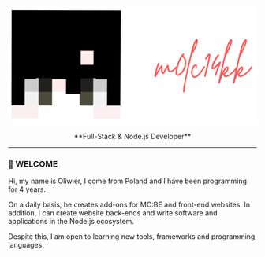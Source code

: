 <p align="center">
    <img src="./assets/img/banner.png" />
</p>

<p align="center">
    **Full-Stack & Node.js Developer**
</p>

___

### 👋 WELCOME

Hi, my name is Oliwier, I come from Poland and I have been programming for 4 years.

On a daily basis, he creates add-ons for MC:BE and front-end websites. In addition, I can create website back-ends and write software and applications in the Node.js ecosystem.

Despite this, I am open to learning new tools, frameworks and programming languages.

